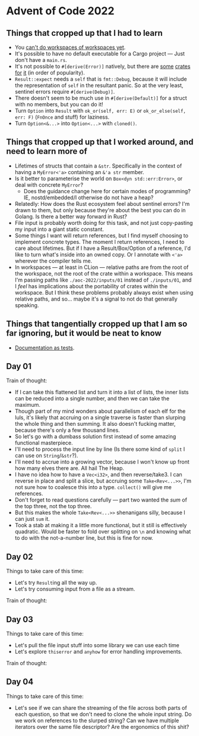 Advent of Code 2022
===================

Things that cropped up that I had to learn
------------------------------------------

* You [can't do workspaces of workspaces yet][ws-of-ws].
* It's possible to have no default executable for a Cargo project — Just don't have a `main.rs`.
* It's not possible to `#[derive(Error)]` natively, but there are [some][error-1] [crates][error-2] [for][error-3] 
  [it][error-4] (in order of popularity).
* `Result::expect` needs a `self` that is `fmt::Debug`, because it will include the representation of `self` in the 
  resultant panic. So at the very least, sentinel errors require `#[derive(Debug)]`.
* There doesn't seem to be much use in `#[derive(Default)]` for a struct with no members, but you can do it!
* Turn `Option` into `Result` with `ok_or(self, err: E)` or `ok_or_else(self, err: F)` (`FnOnce` and stuff) for 
  laziness.
* Turn `Option<&...>` into `Option<...>` with `cloned()`.

Things that cropped up that I worked around, and need to learn more of
----------------------------------------------------------------------

* Lifetimes of structs that contain a `&str`. Specifically in the context of having a `MyError<'a>` containing an 
  `&'a str` member.
* Is it better to parameterise the world on `Box<dyn std::err:Error>`, or deal with concrete `MyError`?
  * Does the guidance change here for certain modes of programming? IE, nostd/embedded/I otherwise do not have a heap?
* Relatedly: How does the Rust ecosystem feel about sentinel errors? I'm drawn to them, but only because they're 
  about the best you can do in Golang. Is there a better way forward in Rust?
* File input is probably worth doing for this task, and not just copy-pasting my input into a giant static constant.
* Some things I want will return references, but I find myself choosing to implement concrete types. The moment I 
  return references, I need to care about lifetimes. But if I have a Result/Box/Option of a reference, I'd like to 
  turn what's inside into an owned copy. Or I annotate with `<'a>` wherever the compiler tells me.
* In workspaces — at least in CLion — relative paths are from the root of the workspace, not the root of the crate 
  within a workspace. This means I'm passing paths like `./aoc-2022/inputs/01` instead of `./inputs/01`, and I 
  _feel_ has implications about the portability of crates within the workspace. But I think these problems probably 
  always exist when using relative paths, and so... maybe it's a signal to not do that generally speaking.


Things that tangentially cropped up that I am so far ignoring, but it would be neat to know
-------------------------------------------------------------------------------------------

* [Documentation as tests][doctests].

Day 01
------

Train of thought:

* If I can take this flattened list and turn it into a list of lists, the inner lists can be reduced into a single 
  number, and then we can take the maximum.
* Though part of my mind wonders about parallelism of each elf for the luls, it's likely that accruing on a single 
  traverse is faster than slurping the whole thing and then summing. It also doesn't fucking matter, because there's 
  only a few thousand lines.
* So let's go with a dumbass solution first instead of some amazing functional masterpiece.
* I'll need to process the input line by line (Is there some kind of `split` I can use on `String`/`&str`?).
* I'll need to accrue into a growing vector, because I won't know up front how many elves there are. All hail The Heap.
* I have no idea how to have a `Vec<i32>`, and then reverse/take3. I can reverse in place and split a slice, but 
  accruing some `Take<Rev<...>>`, I'm not sure how to coalesce this into a type. `collect()` will give me references.
* Don't forget to read questions carefully — part two wanted the _sum_ of the top three, not the top three.
* But this makes the whole `Take<Rev<...>>` shenanigans silly, because I can just `sum` it.
* Took a stab at making it a little more functional, but it still is effectively quadratic. Would be faster to fold 
  over splitting on `\n` and knowing what to do with the not-a-number line, but this is fine for now.

Day 02
------

Things to take care of this time:

* Let's try `Result`ing all the way up.
* Let's try consuming input from a file as a stream.

Train of thought:

Day 03
------

Things to take care of this time:

* Let's pull the file input stuff into some library we can use each time
* Let's explore `thiserror` and `anyhow` for error handling improvements.

Train of thought:

Day 04
------

Things to take care of this time:

* Let's see if we can share the streaming of the file across both parts of each question, so that we don't need to 
  clone the whole input string. Do we work on references to the slurped string? Can we have multiple iterators over 
  the same file descriptor? Are the ergonomics of this shit?


[doctests]: https://doc.rust-lang.org/rustdoc/write-documentation/documentation-tests.html
[error-1]: https://github.com/dtolnay/thiserror
[error-2]: https://github.com/JelteF/derive_more
[error-3]: https://github.com/rushmorem/derive-error
[error-4]: https://gitlab.com/torkleyy/err-derive
[ws-of-ws]: https://github.com/rust-lang/cargo/issues/5042